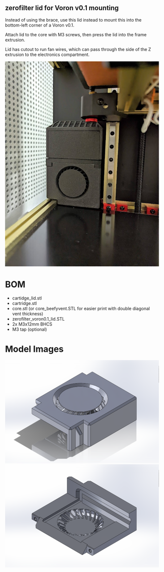 zerofilter lid for Voron v0.1 mounting
-------------

Instead of using the brace, use this lid instead to mount this into the bottom-left corner of a Voron v0.1.

Attach lid to the core with M3 screws, then press the lid into the frame extrusion.

Lid has cutout to run fan wires, which can pass through the side of the Z extrusion to the electronics compartment.

![Photo](Images/photo.jpg)

# BOM
- cartidge_lid.stl
- cartridge.stl
- core.stl (or core_beefyvent.STL for easier print with double diagonal vent thickness)
- zerofilter_voron0.1_lid.STL
- 2x M3x12mm BHCS
- M3 tap (optional)

# Model Images
![Model (top view)](Images/model_top.png)
![Model (bottom view)](Images/model_bottom.png)
